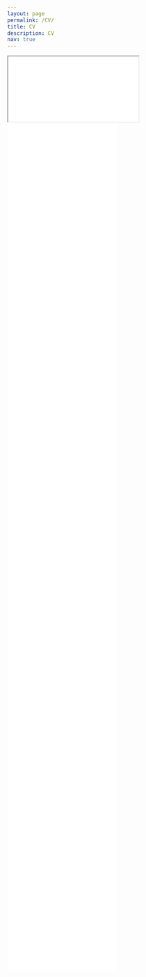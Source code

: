 ```yaml
---
layout: page
permalink: /CV/
title: CV
description: CV
nav: true
---
```


<iframe src="/assets/pdf/Zhenyu_Liu.pdf"></iframe>
<embed id="pdfPlayer" src="/assets/pdf/Zhenyu_Liu.pdf"  type="application/pdf" width="50%" height="50%" >
